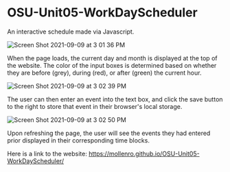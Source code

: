 # OSU-Unit05-WorkDayScheduler

An interactive schedule made via Javascript.

![Screen Shot 2021-09-09 at 3 01 36 PM](https://user-images.githubusercontent.com/56305843/132747628-5a094861-d319-42b8-8bf2-bfc27857c593.png)

When the page loads, the current day and month is displayed at the top of the website. The color of the input boxes is determined based on whether they are before (grey), during (red), or after (green) the current hour.

![Screen Shot 2021-09-09 at 3 02 39 PM](https://user-images.githubusercontent.com/56305843/132747658-3563d527-7b78-4d96-bd16-39b27a716a26.png)

The user can then enter an event into the text box, and click the save button to the right to store that event in their browser's local storage.

![Screen Shot 2021-09-09 at 3 02 50 PM](https://user-images.githubusercontent.com/56305843/132747817-f8e0e80c-7060-475d-aa28-d03ebb007f7b.png)

Upon refreshing the page, the user will see the events they had entered prior displayed in their corresponding time blocks.

Here is a link to the website: https://mollenro.github.io/OSU-Unit05-WorkDayScheduler/
